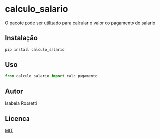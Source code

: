 # calculo_salario

O pacote pode ser utilizado para calcular o valor do pagamento do salario

## Instalação

```bash
pip install calculo_salario
```

## Uso

```python
from calculo_salario import calc_pagamento
```

## Autor
Isabela Rossetti

## Licenca
[MIT](https://choosealicense.com/licenses/mit/)